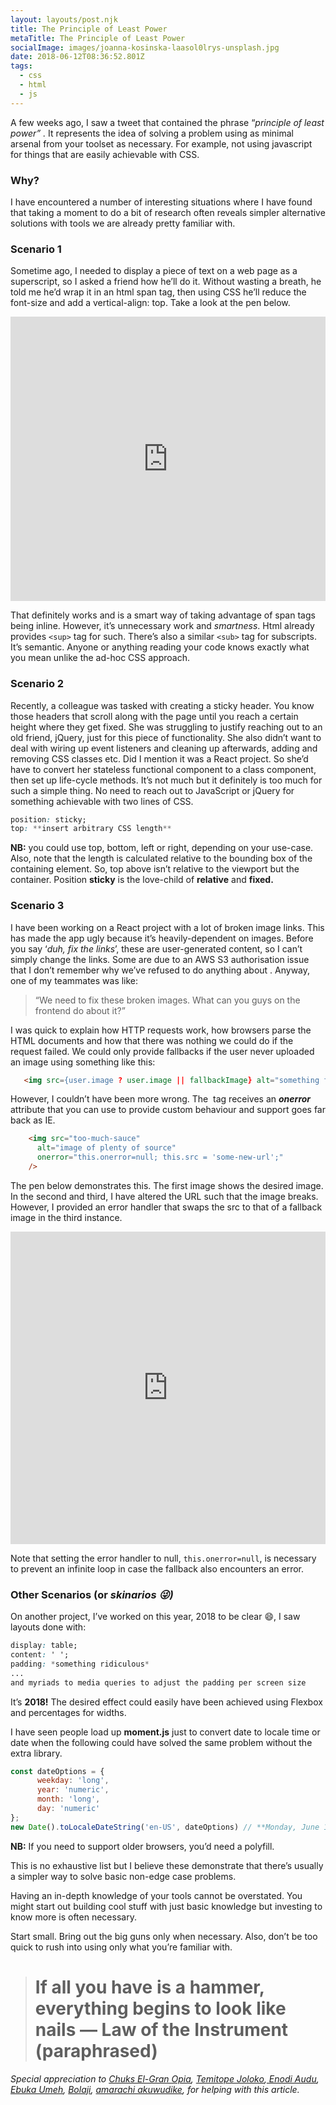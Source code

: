 ```yaml
---
layout: layouts/post.njk
title: The Principle of Least Power
metaTitle: The Principle of Least Power
socialImage: images/joanna-kosinska-laasol0lrys-unsplash.jpg
date: 2018-06-12T08:36:52.801Z
tags:
  - css
  - html
  - js
---
```

A few weeks ago, I saw a tweet that contained the phrase “*principle of least power” .* It represents the idea of solving a problem using as minimal arsenal from your toolset as necessary. For example, not using javascript for things that are easily achievable with CSS.

### Why?

I have encountered a number of interesting situations where I have found that taking a moment to do a bit of research often reveals simpler alternative solutions with tools we are already pretty familiar with.

### Scenario 1

Sometime ago, I needed to display a piece of text on a web page as a superscript, so I asked a friend how he’ll do it. Without wasting a breath, he told me he’d wrap it in an html span tag, then using CSS he’ll reduce the font-size and add a vertical-align: top. Take a look at the pen below.

<iframe height="455" style="width: 100%;" scrolling="no" title="superscript with CSS" src="https://codepen.io/segunolalive/embed/oyBVgY?height=455&theme-id=dark&default-tab=css,result" frameborder="no" allowtransparency="true" allowfullscreen="true">
  See the Pen <a href='https://codepen.io/segunolalive/pen/oyBVgY'>superscript with CSS</a> by Segun Ola
  (<a href='https://codepen.io/segunolalive'>@segunolalive</a>) on <a href='https://codepen.io'>CodePen</a>.
</iframe>

That definitely works and is a smart way of taking advantage of span tags being inline. However, it’s unnecessary work and *smartness*. Html already provides `<sup>` tag for such. There’s also a similar `<sub>` tag for subscripts. It’s semantic. Anyone or anything reading your code knows exactly what you mean unlike the ad-hoc CSS approach.

### Scenario 2

Recently, a colleague was tasked with creating a sticky header. You know those headers that scroll along with the page until you reach a certain height where they get fixed. She was struggling to justify reaching out to an old friend, jQuery, just for this piece of functionality. She also didn’t want to deal with wiring up event listeners and cleaning up afterwards, adding and removing CSS classes etc. Did I mention it was a React project. So she’d have to convert her stateless functional component to a class component, then set up life-cycle methods. It’s not much but it definitely is too much for such a simple thing. No need to reach out to JavaScript or jQuery for something achievable with two lines of CSS.

```css
position: sticky;
top: **insert arbitrary CSS length**
```

**NB:** you could use top, bottom, left or right, depending on your use-case. Also, note that the length is calculated relative to the bounding box of the containing element. So, top above isn’t relative to the viewport but the container. Position **sticky** is the love-child of **relative** and **fixed.**

### Scenario 3

I have been working on a React project with a lot of broken image links. This has made the app ugly because it’s heavily-dependent on images. Before you say ‘*duh, fix the links*’, these are user-generated content, so I can’t simply change the links. Some are due to an AWS S3 authorisation issue that I don’t remember why we’ve refused to do anything about . Anyway, one of my teammates was like:

> “We need to fix these broken images. What can you guys on the frontend do about it?”

I was quick to explain how HTTP requests work, how browsers parse the HTML documents and how that there was nothing we could do if the request failed. We could only provide fallbacks if the user never uploaded an image using something like this:

```html
   <img src={user.image ? user.image || fallbackImage} alt="something fancy" />
```

However, I couldn’t have been more wrong. The **<img/>** tag receives an ***onerror*** attribute that you can use to provide custom behaviour and support goes far back as IE.

```html
    <img src="too-much-sauce"
      alt="image of plenty of source"
      onerror="this.onerror=null; this.src = 'some-new-url';"
    />
```

The pen below demonstrates this. The first image shows the desired image. In the second and third, I have altered the URL such that the image breaks. However, I provided an error handler that swaps the src to that of a fallback image in the third instance.

<iframe height="500" style="width: 100%;" scrolling="no" title="img tag fallback" src="https://codepen.io/segunolalive/embed/PapRvx?height=500&theme-id=dark&default-tab=html,result" frameborder="no" allowtransparency="true" allowfullscreen="true">
  See the Pen <a href='https://codepen.io/segunolalive/pen/PapRvx'>img tag fallback</a> by Segun Ola
  (<a href='https://codepen.io/segunolalive'>@segunolalive</a>) on <a href='https://codepen.io'>CodePen</a>.
</iframe>

Note that setting the error handler to null, `this.onerror=null`, is necessary to prevent an infinite loop in case the fallback also encounters an error.

### Other Scenarios (or *skinarios 😜)*

On another project, I’ve worked on this year, 2018 to be clear 😄, I saw layouts done with:

```css
display: table;
content: ' ';
padding: *something ridiculous*
...
and myriads to media queries to adjust the padding per screen size
```

It’s **2018!** The desired effect could easily have been achieved using Flexbox and percentages for widths.

I have seen people load up **moment.js** just to convert date to locale time or date when the following could have solved the same problem without the extra library.

```javascript
const dateOptions = {
      weekday: 'long',
      year: 'numeric',
      month: 'long',
      day: 'numeric'
};
new Date().toLocaleDateString('en-US', dateOptions) // **Monday, June 11, 2018**
```

**NB:** If you need to support older browsers, you’d need a polyfill.

This is no exhaustive list but I believe these demonstrate that there’s usually a simpler way to solve basic non-edge case problems.

Having an in-depth knowledge of your tools cannot be overstated. You might start out building cool stuff with just basic knowledge but investing to know more is often necessary.

Start small. Bring out the big guns only when necessary. Also, don’t be too quick to rush into using only what you’re familiar with.

> # If all you have is a hammer, everything begins to look like nails — Law of the Instrument (paraphrased)

*Special appreciation to [Chuks El-Gran Opia](https://twitter.com/developia_), [Temitope Joloko](https://twitter.com/temmy_jade),[ Enodi Audu](https://twitter.com/a_enodi), [Ebuka Umeh](https://twitter.com/obitojs), [Bolaji](https://twitter.com/Bolaji___), [amarachi akuwudike](https://twitter.com/aimeedykii), for helping with this article.*